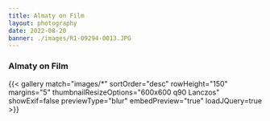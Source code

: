 ```yaml
---
title: Almaty on Film
layout: photography
date: 2022-08-20
banner: ./images/R1-09294-0013.JPG
---
```


### Almaty on Film

{{< gallery match="images/*" sortOrder="desc" rowHeight="150" margins="5" thumbnailResizeOptions="600x600 q90 Lanczos" showExif=false previewType="blur" embedPreview="true" loadJQuery=true >}}
